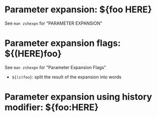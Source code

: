 # Parameter expansion: ${foo HERE}

See `man zshexpn` for "PARAMETER EXPANSION"

# Parameter expansion flags: ${(HERE)foo}

See `man zshexpn` for "Parameter Expansion Flags"

- `${(z)foo}`: split the result of the expansion into words

# Parameter expansion using history modifier: ${foo:HERE}
